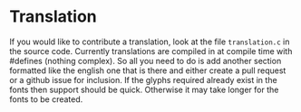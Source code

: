 # Translation
If you would like to contribute a translation, look at the file `translation.c` in the source code.
Currently translations are compiled in at compile time with #defines (nothing complex).
So all you need to do is add another section formatted like the english one that is there and either create a pull request or a github issue for inclusion.
If the glyphs required already exist in the fonts then support should be quick. Otherwise it may take longer for the fonts to be created.